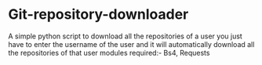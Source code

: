 # Git-repository-downloader
A simple python script to download all the repositories of a user
you just have to enter the username of the user and it will automatically download all the repositories of that user
modules required:- Bs4, Requests

